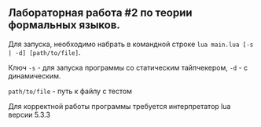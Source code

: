 ## Лабораторная работа #2 по теории формальных языков.

Для запуска, необходимо набрать в командной строке ` lua main.lua [-s | -d] [path/to/file] `.

Ключ `-s` - для запуска программы со статическим тайпчекером, `-d` - с динамическим.

`path/to/file` - путь к файлу с тестом

Для корректной работы программы требуется интерпретатор lua версии 5.3.3
